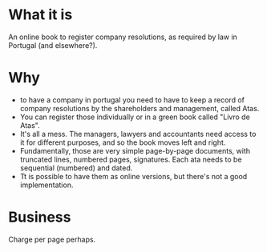 # What it is

An online book to register company resolutions, as required by law in Portugal (and elsewhere?).

# Why

- to have a company in portugal you need to have to keep a record of company resolutions by the shareholders and management, called Atas.
- You can register those individually or in a green book called "Livro de Atas".
- It's all a mess. The managers, lawyers and accountants need access to it for different purposes, and so the book moves left and right.
- Fundamentally, those are very simple page-by-page documents, with truncated lines, numbered pages, signatures. Each ata needs to be sequential (numbered) and dated.
- Tt is possible to have them as online versions, but there's not a good implementation.

# Business

Charge per page perhaps.
